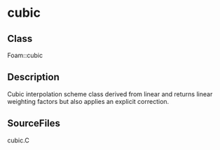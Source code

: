 # cubic 
## Class
Foam::cubic

## Description
Cubic interpolation scheme class derived from linear and returns
linear weighting factors but also applies an explicit correction.

## SourceFiles
cubic.C

